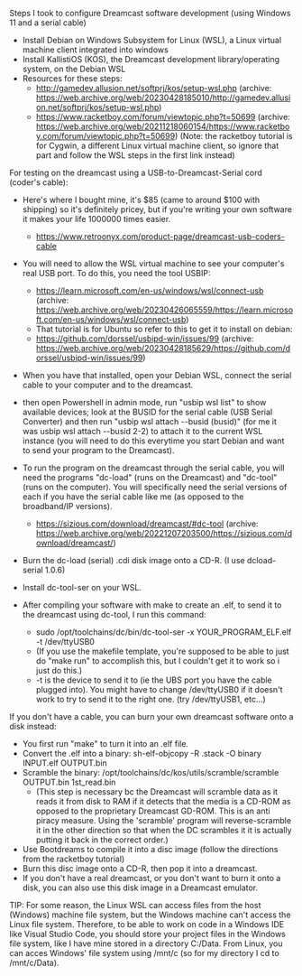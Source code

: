 Steps I took to configure Dreamcast software development (using Windows 11 and a serial cable)

- Install Debian on Windows Subsystem for Linux (WSL), a Linux virtual machine client integrated into windows
- Install KallistiOS (KOS), the Dreamcast development library/operating system, on the Debian WSL
- Resources for these steps:
  - http://gamedev.allusion.net/softprj/kos/setup-wsl.php (archive: https://web.archive.org/web/20230428185010/http://gamedev.allusion.net/softprj/kos/setup-wsl.php)
  - https://www.racketboy.com/forum/viewtopic.php?t=50699 (archive: https://web.archive.org/web/20211218060154/https://www.racketboy.com/forum/viewtopic.php?t=50699)
(Note: the racketboy tutorial is for Cygwin, a different Linux virtual machine client, so ignore that part and follow the WSL steps in the first link instead)

For testing on the dreamcast using a USB-to-Dreamcast-Serial cord (coder's cable):
- Here's where I bought mine, it's $85 (came to around $100 with shipping) so it's definitely pricey, but if you're writing your own software it makes your life 1000000 times easier.
  - https://www.retroonyx.com/product-page/dreamcast-usb-coders-cable
- You will need to allow the WSL virtual machine to see your computer's real USB port. To do this, you need the tool USBIP:
  - https://learn.microsoft.com/en-us/windows/wsl/connect-usb (archive: https://web.archive.org/web/20230426065559/https://learn.microsoft.com/en-us/windows/wsl/connect-usb)
  - That tutorial is for Ubuntu so refer to this to get it to install on debian:
  - https://github.com/dorssel/usbipd-win/issues/99 (archive: https://web.archive.org/web/20230428185629/https://github.com/dorssel/usbipd-win/issues/99)
- When you have that installed, open your Debian WSL, connect the serial cable to your computer and to the dreamcast.
- then open Powershell in admin mode, run "usbip wsl list" to show available devices; look at the BUSID for the serial cable (USB Serial Converter) and then run "usbip wsl attach --busid (busid)" (for me it was usbip wsl attach --busid 2-2) to attach it to the current WSL instance (you will need to do this everytime you start Debian and want to send your program to the Dreamcast).

- To run the program on the dreamcast through the serial cable, you will need the programs "dc-load" (runs on the Dreamcast) and "dc-tool" (runs on the computer). You will specifically need the serial versions of each if you have the serial cable like me (as opposed to the broadband/IP versions).
  - https://sizious.com/download/dreamcast/#dc-tool (archive: https://web.archive.org/web/20221207203500/https://sizious.com/download/dreamcast/)
- Burn the dc-load (serial) .cdi disk image onto a CD-R. (I use dcload-serial 1.0.6)
- Install dc-tool-ser on your WSL.
- After compiling your software with make to create an .elf, to send it to the dreamcast using dc-tool, I run this command:
  - sudo /opt/toolchains/dc/bin/dc-tool-ser -x YOUR_PROGRAM_ELF.elf -t /dev/ttyUSB0
  - (If you use the makefile template, you're supposed to be able to just do "make run" to accomplish this, but I couldn't get it to work so i just do this.)
  - -t is the device to send it to (ie the UBS port you have the cable plugged into). You might have to change /dev/ttyUSB0 if it doesn't work to try to send it to the right one. (try /dev/ttyUSB1, etc...)

If you don't have a cable, you can burn your own dreamcast software onto a disk instead:
- You first run "make" to turn it into an .elf file.
- Convert the .elf into a binary: sh-elf-objcopy -R .stack -O binary INPUT.elf OUTPUT.bin
- Scramble the binary: /opt/toolchains/dc/kos/utils/scramble/scramble OUTPUT.bin 1st_read.bin
  - (This step is necessary bc the Dreamcast will scramble data as it reads it from disk to RAM if it detects that the media is a CD-ROM as opposed to the proprietary
Dreamcast GD-ROM. This is an anti piracy measure. Using the 'scramble' program will reverse-scramble it in the other direction so that when the DC scrambles it it is
actually putting it back in the correct order.)
- Use Bootdreams to compile it into a disc image (follow the directions from the racketboy tutorial)
- Burn this disc image onto a CD-R, then pop it into a dreamcast.
- If you don't have a real dreamcast, or you don't want to burn it onto a disk, you can also use this disk image in a Dreamcast emulator.

TIP: For some reason, the Linux WSL can access files from the host (Windows) machine file system, but the Windows machine can't access the Linux file system. Therefore, to be able to work on code in a Windows IDE like Visual Studio Code, you should store your project files in the Windows file system, like I have mine stored in a directory C:/Data. From Linux, you can acces Windows' file system using /mnt/c (so for my directory I cd to /mnt/c/Data).

